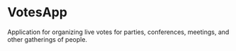 # VotesApp
Application for organizing live votes for parties, conferences, meetings, and other gatherings of people.
